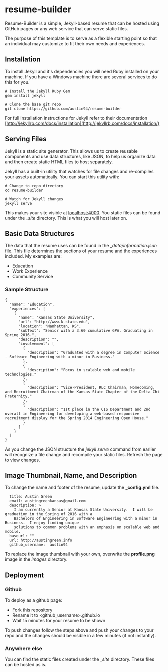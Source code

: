 # resume-builder
Resume-Builder is a simple, Jekyll-based resume that can be hosted using GitHub
pages or any web service that can serve static files.

The purpose of this template is to serve as a flexible starting point so that an individual may customize to fit their own needs and experiences.

## Installation
To install Jekyll and it's dependencies you will need Ruby installed on your machine.  If you have a Windows machine there are several services to do this for you.

```
# Install the Jekyll Ruby Gem
gem install jekyll

# Clone the base git repo
git clone https://github.com/austin94/resume-builder
```

For full installation instructions for Jekyll refer to their documentation
[http://jekyllrb.com/docs/installation](http://jekyllrb.com/docs/installation/)

## Serving Files
Jekyll is a static site generator.  This allows us to create reusable components and use data structures, like JSON, to
help us organize data and then create static HTML files to host separately.

Jekyll has a built-in utility that watches for file changes and re-compiles your assets automatically.  You can start this
utility with:

```
# Change to repo directory
cd resume-builder

# Watch for Jekyll changes
jekyll serve
```

This makes your site visible at [localhost:4000](http://localhost:4000).  You static files can be found under the *_site*
directory.  This is what you will host later on.

## Basic Data Structures
The data that the resume uses can be found in the *_data/information.json* file.  This file determines the sections of your resume and the experiences included.  My examples are:

*   Education
*   Work Experience
*   Community Service

### Sample Structure
```
{
  "name": "Education",
  "experiences": [
    {
      "name": "Kansas State University",
      "url": "http://www.k-state.edu",
      "location": "Manhattan, KS",
      "subText": "Senior with a 3.60 cumulative GPA. Graduating in Spring 2016.",
      "description": "",
      "involvement": [
        {
          "description": "Graduated with a degree in Computer Science - Software Engineering with a minor in Business."
        },
        {
          "description": "Focus in scalable web and mobile technologies."
        },
        {
          "description": "Vice-President, RLC Chairman, Homecoming, and Recruitment Chairman of the Kansas State Chapter of the Delta Chi Fraternity."
        },
        {
          "description": "1st place in the CIS Department and 2nd overall in Engineering for developing a web-based responsive recruitment display for the Spring 2014 Engineering Open House."
        }
      ]
    }
  ]
}
```

As you change the JSON structure the *jekyll serve* command from earlier will recognize a file change and recompile your static files.  Refresh the page to view changes.

## Image Thumbnail, Name, and Description
To change the name and footer of the resume, update the **_config.yml** file.

```
  title: Austin Green
  email: austingreenkansas@gmail.com
  description: >
    I am currently a Senior at Kansas State University.  I will be graduation in the Spring of 2016 with a
    Bachelors of Engineering in Software Engineering with a minor in Business.  I enjoy finding unique
    solutions to common problems with an emphasis on scalable web and mobile.
  baseurl: ""
  url: http://austingreen.info
  github_username:  austin94
```

To replace the image thumbnail with your own, overwrite the **profile.png** image in the *images* directory.

## Deployment
### Github
To deploy as a github page:

* Fork this repository
* Rename it to <github_username>.github.io
* Wait 15 minutes for your resume to be shown

To push changes follow the steps above and push your changes to your repo and the changes should be visible in a few minutes (if not instantly).

### Anywhere else
You can find the static files created under the *_site* directory.  These files can be hosted as is.
